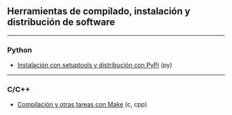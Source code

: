 ## Herramientas de compilado, instalación y distribución de software

__________________________________

### Python
- [Instalación con setuptools y distribución con PyPi](https://github.com/mondeja/fullstack/tree/master/backend/src/030-empaquetado/python) (py)

__________________________________

### C/C++
- [Compilación y otras tareas con Make](https://github.com/mondeja/fullstack/tree/master/backend/src/030-empaquetado/c/make) (c, cpp)
